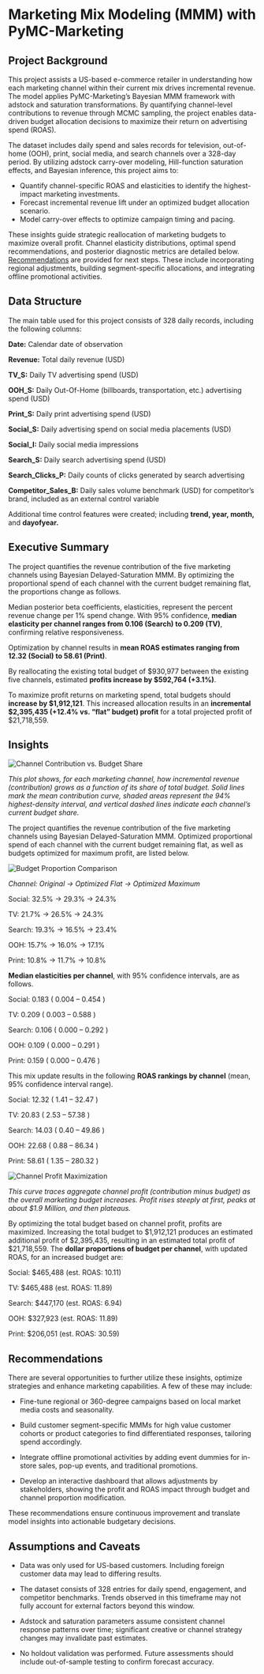 # Marketing Mix Modeling (MMM) with PyMC-Marketing

## Project Background

This project assists a US-based e-commerce retailer in understanding how each marketing channel within their current mix drives incremental revenue. The model applies PyMC-Marketing’s Bayesian MMM framework with adstock and saturation transformations. By quantifying channel-level contributions to revenue through MCMC sampling, the project enables data-driven budget allocation decisions to maximize their return on advertising spend (ROAS).

The dataset includes daily spend and sales records for television, out-of-home (OOH), print, social media, and search channels over a 328-day period. By utilizing adstock carry-over modeling, Hill-function saturation effects, and Bayesian inference, this project aims to:

-	Quantify channel-specific ROAS and elasticities to identify the highest-impact marketing investments.
-	Forecast incremental revenue lift under an optimized budget allocation scenario.
-	Model carry-over effects to optimize campaign timing and pacing.
  
These insights guide strategic reallocation of marketing budgets to maximize overall profit. Channel elasticity distributions, optimal spend recommendations, and posterior diagnostic metrics are detailed below. [Recommendations](https://github.com/hallie-marshall/ecommerce-mmm?tab=readme-ov-file#recommendations) are provided for next steps. These include incorporating regional adjustments, building segment-specific allocations, and integrating offline promotional activities.

## Data Structure

The main table used for this project consists of 328 daily records, including the following columns:

**Date:** Calendar date of observation

**Revenue:** Total daily revenue (USD)

**TV_S:** Daily TV advertising spend (USD)

**OOH_S:** Daily Out-Of-Home (billboards, transportation, etc.) advertising spend (USD)

**Print_S:** Daily print advertising spend (USD)

**Social_S:** Daily advertising spend on social media placements (USD)

**Social_I:** Daily social media impressions

**Search_S:** Daily search advertising spend (USD)

**Search_Clicks_P:** Daily counts of clicks generated by search advertising

**Competitor_Sales_B:** Daily sales volume benchmark (USD) for competitor’s brand, included as an external control variable

Additional time control features were created; including **trend, year, month,** and **dayofyear.**

## Executive Summary

The project quantifies the revenue contribution of the five marketing channels using Bayesian Delayed-Saturation MMM. By optimizing the proportional spend of each channel with the current budget remaining flat, the proportions change as follows.

Median posterior beta coefficients, elasticities, represent the percent revenue change per 1% spend change. With 95% confidence, **median elasticity per channel ranges from 0.106 (Search) to 0.209 (TV)**, confirming relative responsiveness.

Optimization by channel results in **mean ROAS estimates ranging from 12.32 (Social) to 58.61 (Print)**.

By reallocating the existing total budget of $930,977 between the existing five channels, estimated **profits increase by $592,764 (+3.1%)**. 

To maximize profit returns on marketing spend, total budgets should **increase by $1,912,121**. This increased allocation results in an **incremental $2,395,435 (+12.4% vs. “flat” budget) profit** for a total projected profit of $21,718,559.

## Insights

 ![Channel Contribution vs. Budget Share](mmm_channelcontributionbycost.png)

_This plot shows, for each marketing channel, how incremental revenue (contribution) grows as a function of its share of total budget. Solid lines mark the mean contribution curve, shaded areas represent the 94% highest-density interval, and vertical dashed lines indicate each channel’s current budget share._


The project quantifies the revenue contribution of the five marketing channels using Bayesian Delayed-Saturation MMM. Optimized proportional spend of each channel with the current budget remaining flat, as well as budgets optimized for maximum profit, are listed below.



![Budget Proportion Comparison](mmm_budgetshares.png)

*Channel: Original &rarr; Optimized Flat &rarr; Optimized Maximum*

Social: 32.5% &rarr; 29.3% &rarr; 24.3%

TV: 21.7% &rarr; 26.5% &rarr;  24.3%

Search: 19.3% &rarr; 16.5% &rarr; 23.4%

OOH: 15.7% &rarr; 16.0% &rarr; 17.1%

Print: 10.8% &rarr; 11.7% &rarr; 10.8%



**Median elasticities per channel**, with 95% confidence intervals, are as follows.

Social: 0.183 ( 0.004 – 0.454 )

TV: 0.209 ( 0.003 – 0.588 )

Search: 0.106 ( 0.000 – 0.292 )

OOH: 0.109 ( 0.000 – 0.291 )

Print: 0.159 ( 0.000 – 0.476 )



This mix update results in the following **ROAS rankings by channel** (mean, 95% confidence interval range).

Social: 12.32 ( 1.41 – 32.47 )

TV: 20.83  ( 2.53 – 57.38 )

Search: 14.03  ( 0.40 – 49.86 )

OOH: 22.68  ( 0.88 – 86.34 )

Print: 58.61  ( 1.35 – 280.32 )


![Channel Profit Maximization](mmm_channelprofitbybudget.png)

_This curve traces aggregate channel profit (contribution minus budget) as the overall marketing budget increases. Profit rises steeply at first, peaks at about $1.9 Million, and then plateaus._



By optimizing the total budget based on channel profit, profits are maximized. Increasing the total budget to $1,912,121 produces an estimated additional profit of $2,395,435, resulting in an estimated total profit of $21,718,559. The **dollar proportions of budget per channel**, with updated ROAS, for an increased budget are:

Social: $465,488 (est. ROAS: 10.11)

TV: $465,488 (est. ROAS: 11.89)

Search: $447,170 (est. ROAS: 6.94)

OOH: $327,923 (est. ROAS: 11.89)

Print: $206,051 (est. ROAS: 30.59)



## Recommendations

There are several opportunities to further utilize these insights, optimize strategies and enhance marketing capabilities. A few of these may include:

-	Fine-tune regional or 360-degree campaigns based on local market media costs and seasonality.
  
-	Build customer segment-specific MMMs for high value customer cohorts or product categories to find differentiated responses, tailoring spend accordingly.
  
- Integrate offline promotional activities by adding event dummies for in-store sales, pop-up events, and traditional promotions.
  
-	Develop an interactive dashboard that allows adjustments by stakeholders, showing the profit and ROAS impact through budget and channel proportion modification.

These recommendations ensure continuous improvement and translate model insights into actionable budgetary decisions.



## Assumptions and Caveats

-	Data was only used for US-based customers. Including foreign customer data may lead to differing results.
  
-	The dataset consists of 328 entries for daily spend, engagement, and competitor benchmarks. Trends observed in this timeframe may not fully account for external factors beyond this window.

-	Adstock and saturation parameters assume consistent channel response patterns over time; significant creative or channel strategy changes may invalidate past estimates.
  
-	No holdout validation was performed. Future assessments should include out-of-sample testing to confirm forecast accuracy.


